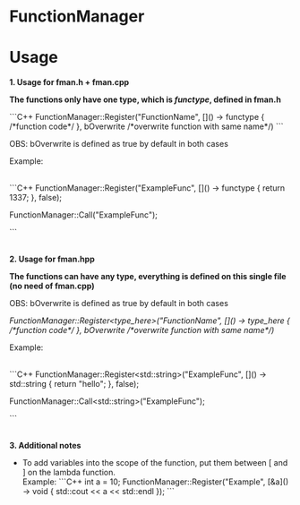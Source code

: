 # FunctionManager
<h1>Usage</h1>
<p><b>1. Usage for fman.h + fman.cpp</p></b>
<p><b>The functions only have one type, which is <i>functype</i>, defined in fman.h</p></b>
```C++
FunctionManager::Register("FunctionName", []() -> functype { /*function code*/ }, bOverwrite /*overwrite function with same name*/)
```
<p>OBS: bOverwrite is defined as true by default in both cases</p>
<p>Example:</p></br>
```C++
FunctionManager::Register("ExampleFunc", []() -> functype { return 1337; }, false);</p></i>
FunctionManager::Call("ExampleFunc");</p></i>
```
</br>
</br>
<p><b>2. Usage for fman.hpp</p></b>
<p><b>The functions can have any type, everything is defined on this single file (no need of fman.cpp)</p></b>
<p>OBS: bOverwrite is defined as true by default in both cases</p>
<p><i>FunctionManager::Register&lt;type_here>("FunctionName", []() -> type_here { /*function code*/ }, bOverwrite /*overwrite function with same name*/)</p></i>
<p>Example:</p></br>
```C++
FunctionManager::Register&lt;std::string>("ExampleFunc", []() -> std::string { return "hello"; }, false);</p></i>
FunctionManager::Call&lt;std::string>("ExampleFunc");</p></i>
```
</br>
</br>
<p><b>3. Additional notes </p></b>
<ul>
  <li>To add variables into the scope of the function, put them between [ and ] on the lambda function. </br>
  Example: 
  ```C++
  int a = 10;
  FunctionManager::Register<void>("Example", [&a]() -> void { std::cout << a << std::endl });</i>
  ```
  </li>
